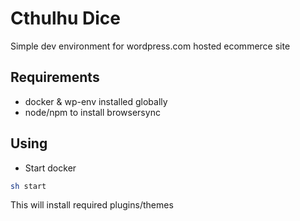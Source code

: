 # Cthulhu Dice

Simple dev environment for wordpress.com hosted ecommerce site

## Requirements

- docker & wp-env installed globally
- node/npm to install browsersync

## Using

- Start docker

```bash
sh start
```

This will install required plugins/themes

